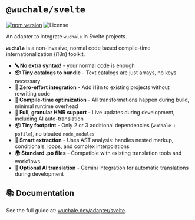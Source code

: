# `@wuchale/svelte`

[![npm version](https://img.shields.io/npm/v/@wuchale/svelte)](https://www.npmjs.com/package/@wuchale/svelte) ![License](https://img.shields.io/github/license/K1DV5/wuchale)

An adapter to integrate `wuchale` in Svelte projects.

**`wuchale`** is a non-invasive, normal code based compile-time internationalization (i18n) toolkit.

- **🔤 No extra syntax!** - your normal code is enough
- **📦 Tiny catalogs to bundle** - Text catalogs are just arrays, no keys necessary
- **🔧 Zero-effort integration** - Add i18n to existing projects without rewriting code
- **🚀 Compile-time optimization** - All transformations happen during build, minimal runtime overhead
- **🔄 Full, granular HMR support** - Live updates during development, including AI auto-translation
- **📦 Tiny footprint** - Only 2 or 3 additional dependencies (`wuchale` + `pofile`), no bloated `node_modules`
- **🎯 Smart extraction** - Uses AST analysis: handles nested markup, conditionals, loops, and complex interpolations
- **🌍 Standard .po files** - Compatible with existing translation tools and workflows
- **🤖 Optional AI translation** - Gemini integration for automatic translations during development

## 📚 Documentation

See the full guide at: [wuchale.dev/adapter/svelte](https://wuchale.dev/adapters/svelte).
